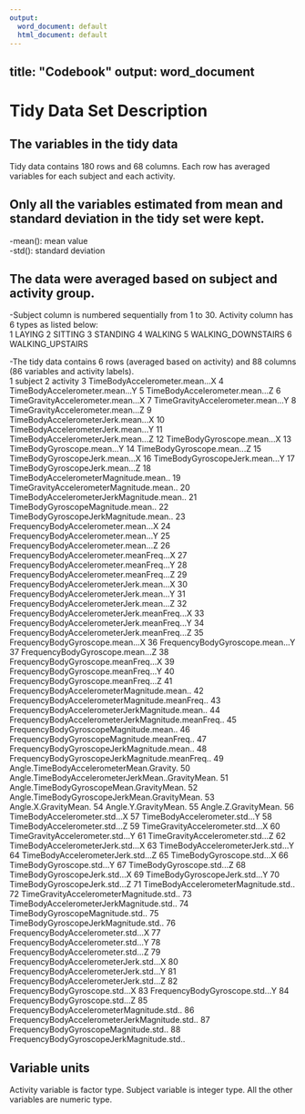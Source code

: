 ```yaml
---
output:
  word_document: default
  html_document: default
---
```

title: "Codebook"
output: word_document
---
# Tidy Data Set Description
## The variables in the tidy data
Tidy data contains 180 rows and 68 columns. Each row has averaged variables for each subject and each activity.
## Only all the variables estimated from mean and standard deviation in the tidy set were kept.
-mean(): mean value  
-std(): standard deviation  
## The data were averaged based on subject and activity group.
-Subject column is numbered sequentially from 1 to 30. Activity column has 6 types as listed below:  
1             LAYING
2            SITTING
3           STANDING
4            WALKING
5 WALKING_DOWNSTAIRS
6   WALKING_UPSTAIRS

-The tidy data contains 6 rows (averaged based on activity) and 88 columns (86 variables and activity labels).  
1                                             subject
2                                            activity
3                      TimeBodyAccelerometer.mean...X
4                      TimeBodyAccelerometer.mean...Y
5                      TimeBodyAccelerometer.mean...Z
6                   TimeGravityAccelerometer.mean...X
7                   TimeGravityAccelerometer.mean...Y
8                   TimeGravityAccelerometer.mean...Z
9                  TimeBodyAccelerometerJerk.mean...X
10                 TimeBodyAccelerometerJerk.mean...Y
11                 TimeBodyAccelerometerJerk.mean...Z
12                         TimeBodyGyroscope.mean...X
13                         TimeBodyGyroscope.mean...Y
14                         TimeBodyGyroscope.mean...Z
15                     TimeBodyGyroscopeJerk.mean...X
16                     TimeBodyGyroscopeJerk.mean...Y
17                     TimeBodyGyroscopeJerk.mean...Z
18              TimeBodyAccelerometerMagnitude.mean..
19           TimeGravityAccelerometerMagnitude.mean..
20          TimeBodyAccelerometerJerkMagnitude.mean..
21                  TimeBodyGyroscopeMagnitude.mean..
22              TimeBodyGyroscopeJerkMagnitude.mean..
23                FrequencyBodyAccelerometer.mean...X
24                FrequencyBodyAccelerometer.mean...Y
25                FrequencyBodyAccelerometer.mean...Z
26            FrequencyBodyAccelerometer.meanFreq...X
27            FrequencyBodyAccelerometer.meanFreq...Y
28            FrequencyBodyAccelerometer.meanFreq...Z
29            FrequencyBodyAccelerometerJerk.mean...X
30            FrequencyBodyAccelerometerJerk.mean...Y
31            FrequencyBodyAccelerometerJerk.mean...Z
32        FrequencyBodyAccelerometerJerk.meanFreq...X
33        FrequencyBodyAccelerometerJerk.meanFreq...Y
34        FrequencyBodyAccelerometerJerk.meanFreq...Z
35                    FrequencyBodyGyroscope.mean...X
36                    FrequencyBodyGyroscope.mean...Y
37                    FrequencyBodyGyroscope.mean...Z
38                FrequencyBodyGyroscope.meanFreq...X
39                FrequencyBodyGyroscope.meanFreq...Y
40                FrequencyBodyGyroscope.meanFreq...Z
41         FrequencyBodyAccelerometerMagnitude.mean..
42     FrequencyBodyAccelerometerMagnitude.meanFreq..
43     FrequencyBodyAccelerometerJerkMagnitude.mean..
44 FrequencyBodyAccelerometerJerkMagnitude.meanFreq..
45             FrequencyBodyGyroscopeMagnitude.mean..
46         FrequencyBodyGyroscopeMagnitude.meanFreq..
47         FrequencyBodyGyroscopeJerkMagnitude.mean..
48     FrequencyBodyGyroscopeJerkMagnitude.meanFreq..
49           Angle.TimeBodyAccelerometerMean.Gravity.
50  Angle.TimeBodyAccelerometerJerkMean..GravityMean.
51           Angle.TimeBodyGyroscopeMean.GravityMean.
52       Angle.TimeBodyGyroscopeJerkMean.GravityMean.
53                               Angle.X.GravityMean.
54                               Angle.Y.GravityMean.
55                               Angle.Z.GravityMean.
56                      TimeBodyAccelerometer.std...X
57                      TimeBodyAccelerometer.std...Y
58                      TimeBodyAccelerometer.std...Z
59                   TimeGravityAccelerometer.std...X
60                   TimeGravityAccelerometer.std...Y
61                   TimeGravityAccelerometer.std...Z
62                  TimeBodyAccelerometerJerk.std...X
63                  TimeBodyAccelerometerJerk.std...Y
64                  TimeBodyAccelerometerJerk.std...Z
65                          TimeBodyGyroscope.std...X
66                          TimeBodyGyroscope.std...Y
67                          TimeBodyGyroscope.std...Z
68                      TimeBodyGyroscopeJerk.std...X
69                      TimeBodyGyroscopeJerk.std...Y
70                      TimeBodyGyroscopeJerk.std...Z
71               TimeBodyAccelerometerMagnitude.std..
72            TimeGravityAccelerometerMagnitude.std..
73           TimeBodyAccelerometerJerkMagnitude.std..
74                   TimeBodyGyroscopeMagnitude.std..
75               TimeBodyGyroscopeJerkMagnitude.std..
76                 FrequencyBodyAccelerometer.std...X
77                 FrequencyBodyAccelerometer.std...Y
78                 FrequencyBodyAccelerometer.std...Z
79             FrequencyBodyAccelerometerJerk.std...X
80             FrequencyBodyAccelerometerJerk.std...Y
81             FrequencyBodyAccelerometerJerk.std...Z
82                     FrequencyBodyGyroscope.std...X
83                     FrequencyBodyGyroscope.std...Y
84                     FrequencyBodyGyroscope.std...Z
85          FrequencyBodyAccelerometerMagnitude.std..
86      FrequencyBodyAccelerometerJerkMagnitude.std..
87              FrequencyBodyGyroscopeMagnitude.std..
88          FrequencyBodyGyroscopeJerkMagnitude.std..
## Variable units
Activity variable is factor type. Subject variable is integer type. All the other variables are numeric type.
